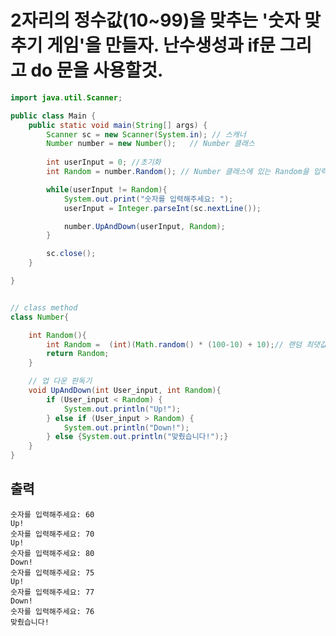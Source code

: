 # 2자리의 정수값(10~99)을 맞추는 '숫자 맞추기 게임'을 만들자. 난수생성과 if문 그리고 do 문을 사용할것.


```java
import java.util.Scanner;

public class Main {
    public static void main(String[] args) {
        Scanner sc = new Scanner(System.in); // 스캐너
        Number number = new Number();   // Number 클래스
        
        int userInput = 0; //초기화
        int Random = number.Random(); // Number 클래스에 있는 Random을 입력

        while(userInput != Random){
            System.out.print("숫자를 입력해주세요: ");
            userInput = Integer.parseInt(sc.nextLine());

            number.UpAndDown(userInput, Random);
        }

        sc.close();
    }

}


// class method
class Number{

    int Random(){
        int Random =  (int)(Math.random() * (100-10) + 10);// 랜덤 최댓값 최소값 설정
        return Random;
    }

    // 업 다운 판독기
    void UpAndDown(int User_input, int Random){
        if (User_input < Random) {
            System.out.println("Up!");
        } else if (User_input > Random) {
            System.out.println("Down!");
        } else {System.out.println("맞췄습니다!");}
    }
}

```
출력
---
    숫자를 입력해주세요: 60
    Up!
    숫자를 입력해주세요: 70
    Up!
    숫자를 입력해주세요: 80
    Down!
    숫자를 입력해주세요: 75
    Up!
    숫자를 입력해주세요: 77
    Down!
    숫자를 입력해주세요: 76
    맞췄습니다!